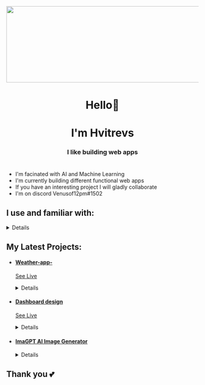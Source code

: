 <p align="center"> <img src="https://i.pinimg.com/originals/94/98/61/9498619ed1265495e18632e6db4c6592.gif" height = "200" width = "900" opacity="51%"></p>
<h1 align="center">Hello👋</h1>
<h1 align="center"> I'm Hvitrevs</h1>
<h3 align="center">I like building web apps</h3>

#
- I'm facinated with AI and Machine Learning
- I'm currently building different functional web apps
- If you have an interesting project I will gladly collaborate
- I'm on discord Venusof12pm#1502

  
<h2 align="left"> I use and familiar with: </h2>
<details>
<h3 align="left">Languages: </h3> 
<p align="left">
<img src="https://raw.githubusercontent.com/devicons/devicon/master/icons/html5/html5-original-wordmark.svg" alt="html5" width="40" height="40"/> <img src="https://raw.githubusercontent.com/devicons/devicon/master/icons/css3/css3-original-wordmark.svg" alt="css3" width="40" height="40"/><img src="https://raw.githubusercontent.com/devicons/devicon/master/icons/javascript/javascript-original.svg" alt="javascript" width="40" height="40"/> 
<img src="https://raw.githubusercontent.com/devicons/devicon/master/icons/python/python-original.svg" alt="python" width="40" height="40"/>
</p>


<h3 align="left"> Utils: </h3> 
<p align="left"> 
 <img src="https://raw.githubusercontent.com/devicons/devicon/master/icons/bootstrap/bootstrap-plain-wordmark.svg" alt="bootstrap" width="40" height="40"/>
 <img src="https://raw.githubusercontent.com/stephencorwin/stephencorwin/master/resources/typescript-logo.png" alt="git" width="40" height="40"/>
 <img src="https://www.vectorlogo.zone/logos/tailwindcss/tailwindcss-icon.svg" alt="tailwind" width="40" height="40"/> 
 <img src="https://raw.githubusercontent.com/devicons/devicon/master/icons/sass/sass-original.svg" alt="sass" width="40" height="40"/>
 <img src="https://raw.githubusercontent.com/devicons/devicon/master/icons/react/react-original-wordmark.svg" alt="react" width="40" height="40"/>
 <img src="https://raw.githubusercontent.com/devicons/devicon/master/icons/vuejs/vuejs-original-wordmark.svg" alt="vuejs" width="40" height="40"/>
 <img src="https://vitejs.dev/logo.svg" alt="javascript" width="40" height="40"/>
 <img src="https://raw.githubusercontent.com/devicons/devicon/master/icons/mongodb/mongodb-original-wordmark.svg" alt="mongodb" width="40" height="40"/>
 <img src="https://raw.githubusercontent.com/devicons/devicon/master/icons/mysql/mysql-original-wordmark.svg" alt="mysql" width="40" height="40"/>
 <img src="https://raw.githubusercontent.com/devicons/devicon/master/icons/nodejs/nodejs-original-wordmark.svg" alt="nodejs" width="40" height="40"/>
 <img src="https://www.vectorlogo.zone/logos/git-scm/git-scm-icon.svg" alt="git" width="40" height="40"/>
 

</p>

<h3 align="left"> Design: </h3> 
<p align="left">
 <img src="https://www.vectorlogo.zone/logos/unity3d/unity3d-icon.svg" alt="unity" width="40" height="40"/>
 <img src="https://download.blender.org/branding/community/blender_community_badge_white.svg" alt="blender" width="40" height="40"/>
 <img src="https://www.vectorlogo.zone/logos/figma/figma-icon.svg" alt="figma" width="40" height="40"/>
 <img src="https://www.vectorlogo.zone/logos/adobe_illustrator/adobe_illustrator-icon.svg" alt="illustrator" width="40" height="40"/> 
 <img src="https://cdn.worldvectorlogo.com/logos/adobe-xd.svg" alt="xd" width="40" height="40"/>
 <img src="https://raw.githubusercontent.com/devicons/devicon/master/icons/photoshop/photoshop-line.svg" alt="photoshop" width="40" height="40"/>
 <img src="https://media.inkscape.org/static/images/inkscape-logo.svg" width="40" height="40" alt="Inkscape"/>
</p>

<h3 align="left"> System: </h3> 
<p align="left">
 <img src="https://raw.githubusercontent.com/devicons/devicon/master/icons/linux/linux-original.svg" alt="linux" width="40" height="40"/> 
 <img src="https://upload.wikimedia.org/wikipedia/commons/e/e6/Windows_11_logo.svg" alt="linux" width="40" height="40"/>
</p>

</details>

<h2>My Latest Projects: </h2> 

- #### [Weather-app-](https://github.com/Hvitrevs/Weather-app-)
  [See Live](https://magical-concha-6ccb16.netlify.app)
  <details>
  <p>This is a weather API utilizer that transforms API data from open-metio.com into readable responsive webpage.</p>
  <img src="https://github.com/Hvitrevs/Weather-app-/assets/134542496/a1500d2b-0a46-46d6-9f4c-e4ce5377ad86" alt="alt text" width="600">
  <img src="https://github.com/Hvitrevs/Weather-app-/assets/134542496/ac6ee9de-59c8-4704-93ba-d172566c6180" alt="alt text" width="600">
  
  <p> Utilized tools: 
  <p align="left">
  <img src="https://raw.githubusercontent.com/devicons/devicon/master/icons/nodejs/nodejs-original-wordmark.svg" alt="nodejs" width="30" height="30"/>
  <img src="https://raw.githubusercontent.com/devicons/devicon/master/icons/javascript/javascript-original.svg" alt="javascript" width="20" height="20"/>
  <img src="https://vitejs.dev/logo.svg" alt="javascript" width="20" height="20"/>
  </p>
 </details>


 - #### [Dashboard design](https://github.com/Hvitrevs/Sales-dashboard)
    [See Live](https://incandescent-vacherin-43b64e.netlify.app)
    <details>
      <p>Front-End sales dashboart utilizing recharts into responsive webpage. No server side.</p>
      <img src="https://github.com/Hvitrevs/Hvitrevs/assets/134542496/815e3e61-1a49-454d-9802-d99e1f3a75c1" alt="alt text" width="600">

      </p>
      <p align-left>
      <img src="https://raw.githubusercontent.com/stephencorwin/stephencorwin/master/resources/typescript-logo.png" alt="git" width="40" height="40"/>
      <img src="https://raw.githubusercontent.com/devicons/devicon/master/icons/sass/sass-original.svg" alt="sass" width="40" height="40"/>
      <img src="https://raw.githubusercontent.com/devicons/devicon/master/icons/react/react-original-wordmark.svg" alt="react" width="40" height="40"/>
      <img src="https://vitejs.dev/logo.svg" alt="javascript" width="40" height="40"/>
      </p>
    </details>

 - #### [ImaGPT AI Image Generator](https://github.com/Hvitrevs/ImaGPT_AI_)
    <details>
    <p> Image generator with MERN. Utilizes OpenAI API. Built as a Dall-E replica.</p>
    <img src="https://github.com/Hvitrevs/ImaGPT_AI_/assets/134542496/e3fdcff9-d3d0-4d6c-8bc5-b20a69a96688" alt="alt text" width="800">
    <p> Utilized tools:
    <p aling = "left">
    <img src="https://raw.githubusercontent.com/devicons/devicon/master/icons/javascript/javascript-original.svg" alt="javascript" width="40" height="40"/>
    <img src="https://www.vectorlogo.zone/logos/tailwindcss/tailwindcss-icon.svg" alt="tailwind" width="40" height="40"/> 
    <img src="https://raw.githubusercontent.com/devicons/devicon/master/icons/react/react-original-wordmark.svg" alt="react" width="40" height="40"/>
    <img src="https://raw.githubusercontent.com/devicons/devicon/master/icons/nodejs/nodejs-original-wordmark.svg" alt="nodejs" width="40" height="40"/>
    <img src="https://media.inkscape.org/static/images/inkscape-logo.svg" width="40" height="40" alt="Inkscape"/>   
    <img src="https://expressjs.com/images/express-facebook-share.png" alt="python" width="70" height="40"/>
    <img src="https://github.com/adrianhajdin/project_ai_mern_image_generation/blob/main/client/src/assets/logo.svg" alt="javascript" width="60" height="15"/>
    <img src="https://raw.githubusercontent.com/devicons/devicon/master/icons/mongodb/mongodb-original-wordmark.svg" alt="mongodb" width="40" height="40"/>
   <img src="https://vitejs.dev/logo.svg" alt="javascript" width="40" height="40"/>
    </p>
    </p>
    </details>

  

## Thank you :two_hearts:




